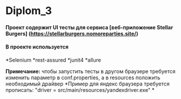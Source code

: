 # Diplom_3
#### Проект содержит UI тесты для сервиса  [веб-приложение Stellar Burgers] (https://stellarburgers.nomoreparties.site/)
#### В проекте используется
*Selenium
*rest-assured
*junit4
*allure

**Примечание:** чтобы запустить тесты в другом браузере требуется изменить параметр в conf.properties, а в resources положить необходимый драйвер
*Пример для яндекс браузера требуется прописать: "driver = src/main/resources/yandexdriver.exe" *
